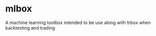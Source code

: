 # mlbox
A machine learning toolbox intended to be use along with trbox when backtesting and trading
